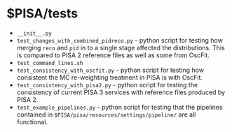 # $PISA/tests

* `__init__.py`
* `test_changes_with_combined_pidreco.py` - python script for testing how merging `reco` and `pid` in to a single stage affected the distributions. This is compared to PISA 2 reference files as well as some from OscFit.
* `test_command_lines.sh`
* `test_consistency_with_oscfit.py` - python script for testing how consistent the MC re-weighting treatment in PISA is with OscFit.
* `test_consistency_with_pisa2.py` - python script for testing the consistency of current PISA 3 services with reference files produced by PISA 2.
* `test_example_pipelines.py` - python script for testing that the pipelines contained in `$PISA/pisa/resources/settings/pipeline/` are all functional.


